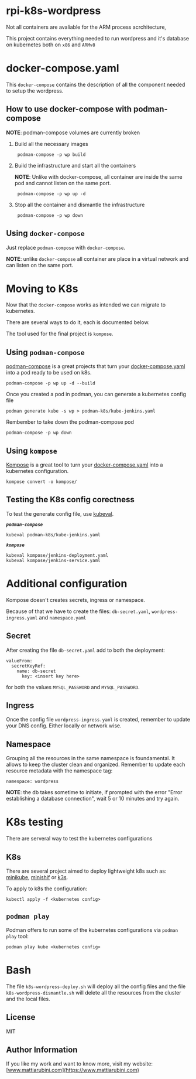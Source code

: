 # rpi-k8s-wordpress
Not all containers are avaliable for the ARM process acrchitecture,

This project contains everything needed to run wordpress and it's database on kubernetes both on `x86` and `ARMv8`

# docker-compose.yaml
This `docker-compose` contains the description of all the component needed to setup the wordpress.

## How to use docker-compose with podman-compose
**NOTE**: podman-compose volumes are currently broken

1. Build all the necessary images

        podman-compose -p wp build

2. Build the infrastructure and start all the containers
    
    **NOTE**: Unlike with docker-compose, all container are inside the same pod and cannot listen on the same port.

        podman-compose -p wp up -d

3. Stop all the container and dismantle the infrastructure

        podman-compose -p wp down

## Using `docker-compose`
Just replace `podman-compose` with `docker-compose`.

**NOTE**: unlike `docker-compose` all container are place in a virtual network and can listen on the same port.

# Moving to K8s
Now that the `docker-compose` works as intended we can migrate to kubernetes.

There are several ways to do it, each is documented below.

The tool used for the final project is `kompose`.

## Using `podman-compose`
[podman-compose](https://github.com/containers/podman-compose) is a great projects that turn your [docker-compose.yaml](https://docs.docker.com/compose/compose-file/) into a pod ready to be used on k8s.

    podman-compose -p wp up -d --build 

Once you created a pod in podman, you can generate a kubernetes config file

    podman generate kube -s wp > podman-k8s/kube-jenkins.yaml

Rembember to take down the podman-compose pod

    podman-compose -p wp down


## Using `kompose`
[Kompose](https://github.com/kubernetes/kompose) is a great tool to turn your [docker-compose.yaml](https://docs.docker.com/compose/compose-file/) into a kubernetes configuration.

    kompose convert -o kompose/ 

## Testing the K8s config corectness
To test the generate config file, use [kubeval](https://www.kubeval.com).

***`podman-compose`***

    kubeval podman-k8s/kube-jenkins.yaml

***`kompose`***

    kubeval kompose/jenkins-deployment.yaml
    kubeval kompose/jenkins-service.yaml

# Additional configuration
Kompose doesn't creates secrets, ingress or namespace.

Because of that we have to create the files: `db-secret.yaml`, `wordpress-ingress.yaml` and `namespace.yaml`

## Secret
After creating the file `db-secret.yaml` add to both the deployment:

    valueFrom:
      secretKeyRef:
        name: db-secret
          key: <insert key here>

for both the values `MYSQL_PASSWORD` and `MYSQL_PASSWORD`.

## Ingress
Once the config file `wordpress-ingress.yaml` is created, remember to update your DNS config. Either locally or network wise.

## Namespace
Grouping all the resources in the same namespace is foundamental.
It allows to keep the cluster clean and organized.
Remember to update each resource metadata with the namespace tag:

    namespace: wordpress

**NOTE**: the db takes sometime to initiate, if prompted with the error "Error establishing a database connection", wait 5 or 10 minutes and try again.

# K8s testing
There are serveral way to test the kubernetes configurations

## K8s 
There are several project aimed to deploy lightweight k8s such as: [minikube](https://minikube.sigs.k8s.io/docs/), [minishif](https://www.okd.io/minishift/) or [k3s](https://k3s.io/).

To apply to k8s the configuration:

    kubectl apply -f <kubernetes config>

## `podman play`
Podman offers to run some of the kubernetes configurations via `podman play` tool:

    podman play kube <kubernetes config>

# Bash
The file `k8s-wordpress-deploy.sh` will deploy all the config files and the file `k8s-wordpress-dismantle.sh` will delete all the resources from the cluster and the local files.

License
-------

MIT

Author Information
------------------

If you like my work and want to know more, visit my website:
[www.mattiarubini.com](https://www.mattiarubini.com)
